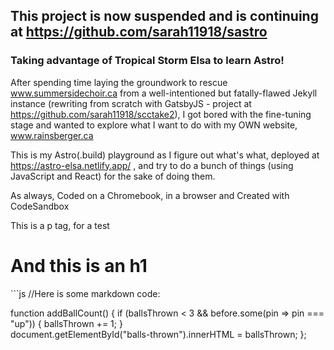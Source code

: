 ## This project is now suspended and is continuing at https://github.com/sarah11918/sastro

### Taking advantage of Tropical Storm Elsa to learn Astro!

After spending time laying the groundwork to rescue www.summersidechoir.ca from a well-intentioned but fatally-flawed Jekyll instance (rewriting from scratch with GatsbyJS - project at https://github.com/sarah11918/scctake2), I got bored with the fine-tuning stage and wanted to explore what I want to do with my OWN website, www.rainsberger.ca

This is my Astro(.build) playground as I figure out what's what, deployed at https://astro-elsa.netlify.app/ , and try to do a bunch of things (using JavaScript and React) for the sake of doing them.

As always, Coded on a Chromebook, in a browser and Created with CodeSandbox

<p>This is a p tag, for a test</p>
<h1>And this is an h1</h1>
```js
//Here is some markdown code:

function addBallCount() {
  if (ballsThrown < 3 && before.some(pin => pin === "up")) {
    ballsThrown += 1;
  }   
  document.getElementById("balls-thrown").innerHTML = ballsThrown; 
};

```
